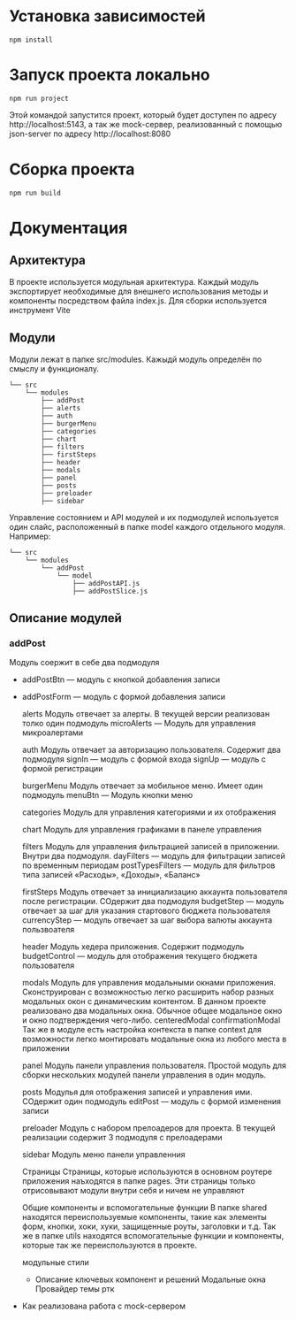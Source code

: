 # Установка зависимостей
````
npm install
````
# Запуск проекта локально
````
npm run project
````
Этой командой запустится проект, который будет доступен по адресу http://localhost:5143, а так же mock-сервер, реализованный с помощью json-server по адресу http://localhost:8080
# Сборка проекта
````
npm run build
````

# Документация

## Архитектура
В проекте используется модульная архитектура. Каждый модуль экспортирует необходимые для внешнего использования методы и компоненты посредством файла index.js. Для сборки используется инструмент Vite

## Модули
Модули лежат в папке src/modules. Кажыдй модуль определён по смыслу и функционалу.
````
└── src
    └── modules
        ├── addPost
        ├── alerts
        ├── auth
        ├── burgerMenu
        ├── categories
        ├── chart
        ├── filters
        ├── firstSteps
        ├── header
        ├── modals
        ├── panel
        ├── posts
        ├── preloader
        ├── sidebar
````
Управление состоянием и API модулей и их подмодулей используется один слайс, расположенный в папке model каждого отдельного модуля. Например:
````
└── src
    └── modules
        └── addPost
            └── model
                ├── addPostAPI.js
                ├── addPostSlice.js
````
## Описание модулей

### addPost
Модуль соержит в себе два подмодуля
- addPostBtn — модуль с кнопкой добавления записи
- addPostForm — модуль с формой добавления записи

    alerts
        Модуль отвечает за алерты. В текущей версии реализован толко один подмодуль
        microAlerts — Модуль для управления микроалертами

    auth
        Модуль отвечает за авторизацию пользователя. Содержит два подмодуля
        signIn — модуль с формой входа
        signUp — модуль с формой регистрации

    burgerMenu
        Модуль отвечает за мобильное меню. Имеет один подмодуль
        menuBtn — Модуль кнопки меню

    categories
        Модуль для управления категориями и их отображения

    chart
        Модуль для управления графиками в панеле управления

    filters
        Модуль для управления фильтрацией записей в приложении. Внутри два подмодуля.
        dayFilters — модуль для фильтрации записей по временным периодам
        postTypesFilters — модуль для фильтров типа записей «Расходы», «Доходы», «Баланс»

    firstSteps
        Модуль отвечает за инициализацию аккаунта пользователя после регистрации. СОдержит два подмодуля
        budgetStep — модуль отвечает за шаг для указания стартового бюджета пользователя
        currencyStep — модуль отвечает за шаг выбора валюты аккаунта пользвоателя

    header
        Модуль хедера приложения. Содержит подмодуль
        budgetControl — модуль для отображения текущего бюджета пользователя

    modals
        Модуль для управления модальными окнами приложения. Сконструирован с возможностью легко расширить набор разных модальных окон с динамическим контентом. В данном проекте реализовано два модальных окна. Обычное общее модальное окно и окно подтверждения чего-либо.
        centeredModal
        confirmationModal
        Так же в модуле есть настройка контекста в папке context для возможности легко монтировать модальные окна из любого места в приложении
        
    panel
        Модуль панели управления пользователя. Простой модуль для сборки нескольких модулей панели управления в один модуль.

    posts
        Модулья для отображения записей и управления ими. СОдержит один подмодуль
        editPost — модуль с формой изменения записи

    preloader
        Модуль с набором прелоадеров для проекта. В текущей реализации содержит 3 подмодуля с прелоадерами

    sidebar
        Модуль меню панели управленния

    Страницы
    Страницы, которые используются в основном роутере приложения наъходятся в папке pages. Эти страницы только отрисовывают модули внутри себя и ничем не управляют

    Общие компоненты и вспомогательные функции
    В папке shared находятся переиспользуемые компоненты, такие как элементы форм, кнопки, хоки, хуки, защищенные роуты, заголовки и т.д. Так же в папке utils находятся вспомогательные функции и компоненты, которые так же переиспользуются в проекте.


    
    модульные стили

    - Описание ключевых компонент и решений
    Модальные окна
    Провайдер темы
    ртк
- Как реализована работа с mock-сервером
